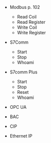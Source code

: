 - Modbus p. 102
    - Read Coil
    - Read Register
    - Write Coil
    - Write Register
- S7Comm
    - Start
    - Stop
    - Whoami
- S7comm Plus
    - Start
    - Stop
    - Reset
    - Whoami
- OPC UA

- BAC

- CIP

- Ethernet IP
